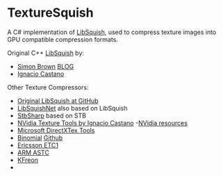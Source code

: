 # TextureSquish
A C# implementation of [LibSquish](https://code.google.com/archive/p/libsquish/), used to compress texture images into GPU compatible compression formats.



Original C++ [LibSquish](https://code.google.com/archive/p/libsquish/) by:

- [Simon Brown](mailto:si@sjbrown.co.uk) [BLOG](http://www.sjbrown.co.uk/2006/01/19/dxt-compression-techniques/)
- [Ignacio Castano](mailto:icastano@nvidia.com)

Other Texture Compressors:

- [Original LibSquish at GitHub](https://github.com/svn2github/libsquish)
- [LibSquishNet](https://github.com/MaxxWyndham/LibSquishNet) also based on LibSquish
- [StbSharp](https://github.com/rds1983/StbSharp) based on STB
- [NVidia Texture Tools by Ignacio Castano](https://github.com/castano/nvidia-texture-tools)
 -[NVidia resources](https://developer.nvidia.com/astc-texture-compression-for-game-assets)
- [Microsoft DirectXTex Tools](https://github.com/Microsoft/DirectXTex)
- [Binomial](http://www.binomial.info/) [Github](https://github.com/BinomialLLC/crunch)
- [Ericsson ETC1](https://github.com/Ericsson/ETCPACK)
- [ARM ASTC](https://github.com/ARM-software/astc-encoder)
- [KFreon](https://github.com/KFreon/CSharpImageLibrary)
- 